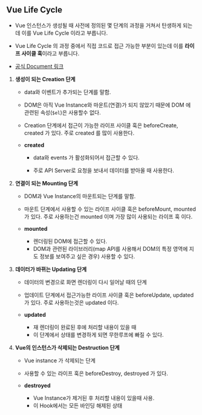 ## Vue Life Cycle

* Vue 인스턴스가 생성될 때 사전에 정의된 몇 단계의 과정을 거쳐서 탄생하게 되는데 이를 Vue Life Cycle 이라고 부릅니다.
* Vue Life Cycle 의 과정 중에서 직접 코드로 접근 가능한 부분이 있는데 이를 **라이프 사이클 훅**이라고 부릅니다.

* [공식 Document 링크](https://kr.vuejs.org/v2/guide/instance.html#인스턴스-라이프사이클-훅)



1. **생성이 되는 Creation 단계**

   - data와 이벤트가 추가되는 단계를 말함.

   - DOM은 아직 Vue Instance와 마운트(연결)가 되지 않았기 때문에 DOM 에 관련된 속성(`$el`)은 사용할수 없다.

   - Creation 단계에서 접근이 가능한 라이프 사이클 훅은 beforeCreate, created 가 있다. 주로 created 를 많이 사용한다.

     

   - **created**

     - data와 events 가 활성화되어서 접근할 수 있다.

     - 주로 API Server로 요청을 보내서 데이터를 받아올 때 사용한다.

       

2. **연결이 되는 Mounting 단계**

   - DOM과 Vue Instance의 마운트되는 단계를 말함.

   - 마운트 단계에서 사용할 수 있는 라이프 사이클 훅은 beforeMount, mounted 가 있다. 주로 사용하는건 mounted 이며 가장 많이 사용되는 라이프 훅 이다.

     

   - **mounted** 

     -  렌더링된 DOM에 접근할 수 있다.
     - DOM과 관련된 라이브러리(map API를 사용해서 DOM의 특정 영역에 지도 정보를 보여주고 싶은 경우) 사용할 수 있다.

     

3. **데이터가 바뀌는 Updating 단계**

   - 데이터의 변경으로 화면 렌더링이 다시 일어날 때의 단계

   - 업데이트 단계에서 접근가능한 라이프 사이클 훅은 beforeUpdate, updated가 있다. 주로 사용하는것은 updated 이다.

     

   - **updated**  

     - 재 렌더링이 완료된 후에 처리할 내용이 있을 때 
     - 이 단계에서 상태를 변경하게 되면 무한루프에 빠질 수 있다.

     

4. **Vue의 인스턴스가 삭제되는 Destruction 단계**

   - Vue instance 가 삭제되는 단계

   - 사용할 수 있는 라이프 훅은 beforeDestroy, destroyed 가 있다.

     

   - **destroyed** 

     - Vue Instance가 제거된 후 처리할 내용이 있을때 사용. 
     - 이 Hook에서는 모든 바인딩 해제된 상태